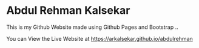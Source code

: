# Abdul Rehman Kalsekar 

This is my Github Website made using Github Pages and Bootstrap .. 

You can View the Live Website at <https://arkalsekar.github.io/abdulrehman>
